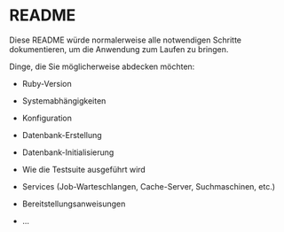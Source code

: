 # README

Diese README würde normalerweise alle notwendigen Schritte dokumentieren, um die
Anwendung zum Laufen zu bringen.

Dinge, die Sie möglicherweise abdecken möchten:

* Ruby-Version

* Systemabhängigkeiten

* Konfiguration

* Datenbank-Erstellung

* Datenbank-Initialisierung

* Wie die Testsuite ausgeführt wird

* Services (Job-Warteschlangen, Cache-Server, Suchmaschinen, etc.)

* Bereitstellungsanweisungen

* ...